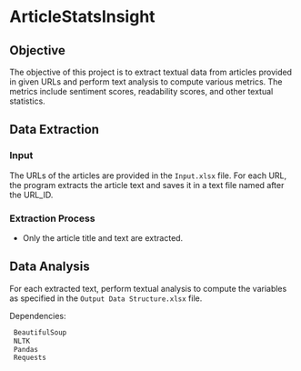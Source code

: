 # ArticleStatsInsight

## Objective
The objective of this project is to extract textual data from articles provided in given URLs and perform text analysis to compute various metrics. The metrics include sentiment scores, readability scores, and other textual statistics.

## Data Extraction

### Input
The URLs of the articles are provided in the `Input.xlsx` file. For each URL, the program extracts the article text and saves it in a text file named after the URL_ID.

### Extraction Process
- Only the article title and text are extracted.

## Data Analysis
For each extracted text, perform textual analysis to compute the variables as specified in the `Output Data Structure.xlsx` file.

 Dependencies:
   ```sh
    BeautifulSoup
    NLTK
    Pandas
    Requests
